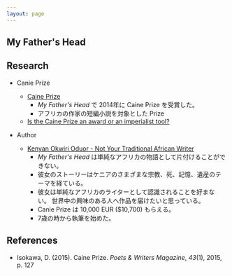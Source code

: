 ```yaml
---
layout: page
---
```


## My Father's Head

## Research

* Canie Prize
    * [Caine Prize](http://go.galegroup.com/ps/i.do?p=LitRC&u=lirn17237&id=GALE|A413709745&v=2.1&it=r&sid=LitRC&asid=0fdc2701)
        * _My Father's Head_ で 2014年に Caine Prize を受賞した。
        * アフリカの作家の短編小説を対象とした Prize
    * [Is the Caine Prize an award or an imperialist tool?](http://link.galegroup.com/apps/doc/A459111117/HRCA?u=lirn17237&sid=HRCA&xid=8042315e)
    
* Author
    * [Kenyan Okwiri Oduor - Not Your Traditional African Writer](http://link.galegroup.com/apps/doc/A479931649/ITOF?u=lirn17237&sid=ITOF&xid=5de113e1)
        * _My Father's Head_ は単純なアフリカの物語として片付けることができない。
        * 彼女のストーリーはケニアのさまざまな宗教、死、記憶、遺産のテーマを経ている。
        * 彼女は単純なアフリカのライターとして認識されることを好まない。 世界中の興味のある人へ作品を届けたいと思っている。
        * Canie Prize は 10,000 EUR ($10,700) もらえる。
        * 7歳の時から執筆を始めた。

## References

* Isokawa, D. (2015). Caine Prize. _Poets & Writers Magazine_, _43_(1), 2015, p. 127

